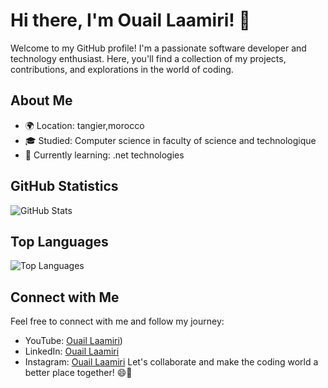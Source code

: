 # Hi there, I'm Ouail Laamiri! 👋

Welcome to my GitHub profile! I'm a passionate software developer and technology enthusiast. Here, you'll find a collection of my projects, contributions, and explorations in the world of coding.

## About Me

- 🌍 Location: tangier,morocco
- 🎓 Studied: Computer science in faculty of science and technologique 
- 🌱 Currently learning: .net technologies 
## GitHub Statistics

![GitHub Stats](https://github-readme-stats.vercel.app/api?username=LaamiriOuail&show_icons=true&count_private=true&theme=dark)

## Top Languages

![Top Languages](https://github-readme-stats.vercel.app/api/top-langs/?username=LaamiriOuail&layout=compact&theme=dark)

## Connect with Me

Feel free to connect with me and follow my journey:
- YouTube: [Ouail Laamiri](https://www.youtube.com/@ouaillaamiri5712))
- LinkedIn: [Ouail Laamiri](https://www.linkedin.com/in/ouaillaamiri/)
- Instagram: [Ouail Laamiri](https://www.instagram.com/ouail_laamiri/)
Let's collaborate and make the coding world a better place together! 😄🚀
